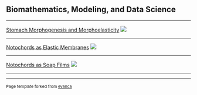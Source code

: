 ## Biomathematics, Modeling, and Data Science

---

[Stomach Morphogenesis and Morphoelasticity](/stomach_page)
<img src="images/dummy_thumbnail.jpg?raw=true"/>

---
[Notochords as Elastic Membranes](/pdf/noto2)
<img src="images/cover2.jpg?raw=true"/>

---
[Notochords as Soap Films](http://example.com/)
<img src="images/dummy_thumbnail.jpg?raw=true"/>

---


---
<p style="font-size:11px">Page template forked from <a href="https://github.com/evanca/quick-portfolio">evanca</a></p>
<!-- Remove above link if you don't want to attibute -->
